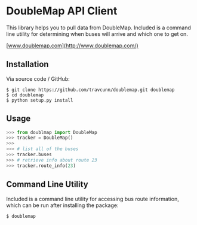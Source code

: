 DoubleMap API Client
====================


This library helps you to pull data from DoubleMap.
Included is a command line utility for determining when buses will arrive and which one to get on.


[www.doublemap.com](http://www.doublemap.com/)


Installation
------------

Via source code / GitHub:

    $ git clone https://github.com/travcunn/doublemap.git doublemap
    $ cd doublemap
    $ python setup.py install


Usage
-----
```python
>>> from doublmap import DoubleMap
>>> tracker = DoubleMap()
>>>
>>> # list all of the buses
>>> tracker.buses
>>> # retrieve info about route 23
>>> tracker.route_info(23)
```


Command Line Utility
--------------------
Included is a command line utility for accessing bus route information, which can be run after installing the package:

    $ doublemap
